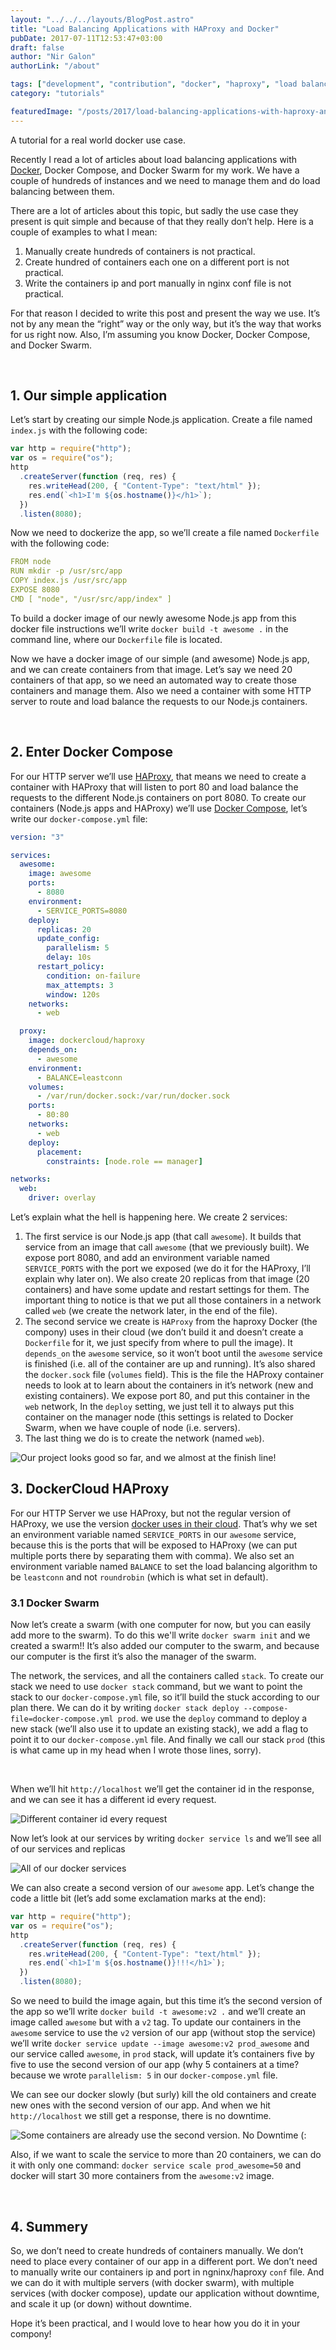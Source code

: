 ```yaml
---
layout: "../../../layouts/BlogPost.astro"
title: "Load Balancing Applications with HAProxy and Docker"
pubDate: 2017-07-11T12:53:47+03:00
draft: false
author: "Nir Galon"
authorLink: "/about"

tags: ["development", "contribution", "docker", "haproxy", "load balance", "cloud", "devops", "nginx"]
category: "tutorials"

featuredImage: "/posts/2017/load-balancing-applications-with-haproxy-and-docker/lets-start.webp"
---
```


A tutorial for a real world docker use case.

Recently I read a lot of articles about load balancing applications with [Docker](https://www.docker.com), Docker Compose, and Docker Swarm for my work. We have a couple of hundreds of instances and we need to manage them and do load balancing between them.

There are a lot of articles about this topic, but sadly the use case they present is quit simple and because of that they really don’t help. Here is a couple of examples to what I mean:

1. Manually create hundreds of containers is not practical.
2. Create hundred of containers each one on a different port is not practical.
3. Write the containers ip and port manually in nginx conf file is not practical.

For that reason I decided to write this post and present the way we use. It’s not by any mean the “right” way or the only way, but it’s the way that works for us right now. Also, I’m assuming you know Docker, Docker Compose, and Docker Swarm.

&nbsp;

## 1. Our simple application

Let’s start by creating our simple Node.js application. Create a file named `index.js` with the following code:

```javascript showLineNumbers title="index.js"
var http = require("http");
var os = require("os");
http
  .createServer(function (req, res) {
    res.writeHead(200, { "Content-Type": "text/html" });
    res.end(`<h1>I'm ${os.hostname()}</h1>`);
  })
  .listen(8080);
```

Now we need to dockerize the app, so we’ll create a file named `Dockerfile` with the following code:

```yaml showLineNumbers title="Dockerfile"
FROM node
RUN mkdir -p /usr/src/app
COPY index.js /usr/src/app
EXPOSE 8080
CMD [ "node", "/usr/src/app/index" ]
```

To build a docker image of our newly awesome Node.js app from this docker file instructions we’ll write `docker build -t awesome .` in the command line, where our `Dockerfile` file is located.

Now we have a docker image of our simple (and awesome) Node.js app, and we can create containers from that image. Let’s say we need 20 containers of that app, so we need an automated way to create those containers and manage them. Also we need a container with some HTTP server to route and load balance the requests to our Node.js containers.

&nbsp;

## 2. Enter Docker Compose

For our HTTP server we’ll use [HAProxy](http://www.haproxy.org), that means we need to create a container with HAProxy that will listen to port 80 and load balance the requests to the different Node.js containers on port 8080. To create our containers (Node.js apps and HAProxy) we’ll use [Docker Compose](https://docs.docker.com/compose), let’s write our `docker-compose.yml` file:

```yaml showLineNumbers title="docker-compose.yml"
version: "3"

services:
  awesome:
    image: awesome
    ports:
      - 8080
    environment:
      - SERVICE_PORTS=8080
    deploy:
      replicas: 20
      update_config:
        parallelism: 5
        delay: 10s
      restart_policy:
        condition: on-failure
        max_attempts: 3
        window: 120s
    networks:
      - web

  proxy:
    image: dockercloud/haproxy
    depends_on:
      - awesome
    environment:
      - BALANCE=leastconn
    volumes:
      - /var/run/docker.sock:/var/run/docker.sock
    ports:
      - 80:80
    networks:
      - web
    deploy:
      placement:
        constraints: [node.role == manager]

networks:
  web:
    driver: overlay
```

Let’s explain what the hell is happening here. We create 2 services:

1. The first service is our Node.js app (that call `awesome`). It builds that service from an image that call `awesome` (that we previously built). We expose port 8080, and add an environment variable named `SERVICE_PORTS` with the port we exposed (we do it for the HAProxy, I’ll explain why later on). We also create 20 replicas from that image (20 containers) and have some update and restart settings for them. The important thing to notice is that we put all those containers in a network called `web` (we create the network later, in the end of the file).
2. The second service we create is `HAProxy` from the haproxy Docker (the compony) uses in their cloud (we don’t build it and doesn’t create a `Dockerfile` for it, we just specify from where to pull the image). It `depends_on` the `awesome` service, so it won’t boot until the `awesome` service is finished (i.e. all of the container are up and running). It’s also shared the `docker.sock` file (`volumes` field). This is the file the HAProxy container needs to look at to learn about the containers in it’s network (new and existing containers). We expose port 80, and put this container in the `web` network, In the `deploy` setting, we just tell it to always put this container on the manager node (this settings is related to Docker Swarm, when we have couple of node (i.e. servers).
3. The last thing we do is to create the network (named `web`).

![Our project looks good so far, and we almost at the finish line!](/posts/2017/load-balancing-applications-with-haproxy-and-docker/our-project-looks-good-so-far.webp "Our project looks good so far, and we almost at the finish line!")

## 3. DockerCloud HAProxy

For our HTTP Server we use HAProxy, but not the regular version of HAProxy, we use the version [docker uses in their cloud](https://github.com/docker/dockercloud-haproxy). That’s why we set an environment variable named `SERVICE_PORTS` in our `awesome` service, because this is the ports that will be exposed to HAProxy (we can put multiple ports there by separating them with comma). We also set an environment variable named `BALANCE` to set the load balancing algorithm to be `leastconn` and not `roundrobin` (which is what set in default).

### 3.1 Docker Swarm

Now let’s create a swarm (with one computer for now, but you can easily add more to the swarm). To do this we'll write `docker swarm init` and we created a swarm!! It’s also added our computer to the swarm, and because our computer is the first it’s also the manager of the swarm.

The network, the services, and all the containers called `stack`. To create our stack we need to use `docker stack` command, but we want to point the stack to our `docker-compose.yml` file, so it’ll build the stuck according to our plan there. We can do it by writing `docker stack deploy --compose-file=docker-compose.yml prod`. we use the `deploy` command to deploy a new stack (we’ll also use it to update an existing stack), we add a flag to point it to our `docker-compose.yml` file. And finally we call our stack `prod` (this is what came up in my head when I wrote those lines, sorry).

&nbsp;

When we’ll hit `http://localhost` we’ll get the container id in the response, and we can see it has a different id every request.

![Different container id every request](/posts/2017/load-balancing-applications-with-haproxy-and-docker/different-container-id-evert-request.webp "Different container id evert request")

Now let’s look at our services by writing `docker service ls` and we’ll see all of our services and replicas

![All of our docker services](/posts/2017/load-balancing-applications-with-haproxy-and-docker/all-of-our-docker-services.webp "All of our docker services")

We can also create a second version of our `awesome` app. Let’s change the code a little bit (let’s add some exclamation marks at the end):

```javascript showLineNumbers title="index.js"
var http = require("http");
var os = require("os");
http
  .createServer(function (req, res) {
    res.writeHead(200, { "Content-Type": "text/html" });
    res.end(`<h1>I'm ${os.hostname()}!!!</h1>`);
  })
  .listen(8080);
```

So we need to build the image again, but this time it’s the second version of the app so we’ll write `docker build -t awesome:v2 .` and we’ll create an image called `awesome` but with a `v2` tag. To update our containers in the `awesome` service to use the `v2` version of our app (without stop the service) we’ll write `docker service update --image awesome:v2 prod_awesome` and our service called `awesome`, in `prod` stack, will update it’s containers five by five to use the second version of our app (why 5 containers at a time? because we wrote `parallelism: 5` in our `docker-compose.yml` file.

We can see our docker slowly (but surly) kill the old containers and create new ones with the second version of our app. And when we hit `http://localhost` we still get a response, there is no downtime.

![Some containers are already use the second version. No Downtime (:](/posts/2017/load-balancing-applications-with-haproxy-and-docker/some-containers-are-already-use-the-second-version.webp "Some containers are already use the second version. No Downtime (:")

Also, if we want to scale the service to more than 20 containers, we can do it with only one command: `docker service scale prod_awesome=50` and docker will start 30 more containers from the `awesome:v2` image.

&nbsp;

## 4. Summery

So, we don’t need to create hundreds of containers manually. We don’t need to place every container of our app in a different port. We don’t need to manually write our containers ip and port in ngninx/haproxy `conf` file. And we can do it with multiple servers (with docker swarm), with multiple services (with docker compose), update our application without downtime, and scale it up (or down) without downtime.

Hope it’s been practical, and I would love to hear how you do it in your compony!

